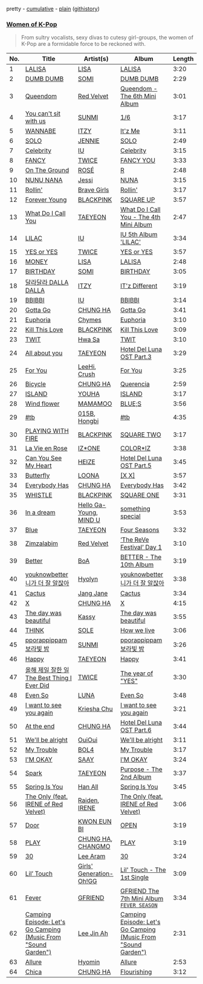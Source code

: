 pretty - [cumulative](/playlists/cumulative/Women%20of%20K-Pop.md) - [plain](/playlists/plain/37i9dQZF1DX6Cy4Vr7Hu2y) ([githistory](https://github.githistory.xyz/tg-z/spotify-playlist-archive/blob/main/playlists/plain/37i9dQZF1DX6Cy4Vr7Hu2y))

### [Women of K-Pop](https://open.spotify.com/playlist/37i9dQZF1DX6Cy4Vr7Hu2y)

> From sultry vocalists, sexy divas to cutesy girl-groups, the women of K-Pop are a formidable force to be reckoned with.

| No. | Title | Artist(s) | Album | Length |
|---|---|---|---|---|
| 1 | [LALISA](https://open.spotify.com/track/7uQZVznj0uQOGC9KhV2Mg6) | [LISA](https://open.spotify.com/artist/5L1lO4eRHmJ7a0Q6csE5cT) | [LALISA](https://open.spotify.com/album/66OYt73mqan1hWa78BhfPd) | 3:20 |
| 2 | [DUMB DUMB](https://open.spotify.com/track/0dnkOK5hGUCmIJ7FDF0yHz) | [SOMI](https://open.spotify.com/artist/7zYj9S9SdIunYCfSm7vzAR) | [DUMB DUMB](https://open.spotify.com/album/24sFioeGsPtxa5fD6VzL8b) | 2:29 |
| 3 | [Queendom](https://open.spotify.com/track/6SpPr7K4YQ2wp8jU6uOTmQ) | [Red Velvet](https://open.spotify.com/artist/1z4g3DjTBBZKhvAroFlhOM) | [Queendom - The 6th Mini Album](https://open.spotify.com/album/6Pe5LGQgU3mmvuRjFMsACV) | 3:01 |
| 4 | [You can't sit with us](https://open.spotify.com/track/4aS8OY1JsRSBKGfnAkIOZH) | [SUNMI](https://open.spotify.com/artist/6MoXcK2GyGg7FIyxPU5yW6) | [1/6](https://open.spotify.com/album/3UJlc2nl7tik1gD23DOBVX) | 3:17 |
| 5 | [WANNABE](https://open.spotify.com/track/6tCssnvTUREcperDOUTqvA) | [ITZY](https://open.spotify.com/artist/2KC9Qb60EaY0kW4eH68vr3) | [It'z Me](https://open.spotify.com/album/2gertXS08whDTzBWfmewPO) | 3:11 |
| 6 | [SOLO](https://open.spotify.com/track/2XIaetAZTyR7oQfHh8DZ2B) | [JENNIE](https://open.spotify.com/artist/250b0Wlc5Vk0CoUsaCY84M) | [SOLO](https://open.spotify.com/album/68GNh1ZjfSewE8uBCH3UnR) | 2:49 |
| 7 | [Celebrity](https://open.spotify.com/track/4RewTiGEGoO7FWNZUmp1f4) | [IU](https://open.spotify.com/artist/3HqSLMAZ3g3d5poNaI7GOU) | [Celebrity](https://open.spotify.com/album/3mtDgtcl4bxDN73kIM216g) | 3:15 |
| 8 | [FANCY](https://open.spotify.com/track/2FXd6kKCtBIc6UfN1gH1pA) | [TWICE](https://open.spotify.com/artist/7n2Ycct7Beij7Dj7meI4X0) | [FANCY YOU](https://open.spotify.com/album/4Zy7aEg2i4mlS9DWXgVqve) | 3:33 |
| 9 | [On The Ground](https://open.spotify.com/track/2pn8dNVSpYnAtlKFC8Q0DJ) | [ROSÉ](https://open.spotify.com/artist/3eVa5w3URK5duf6eyVDbu9) | [R](https://open.spotify.com/album/5BQcoDfcZ8aBcikYX9B7Ob) | 2:48 |
| 10 | [NUNU NANA](https://open.spotify.com/track/4Bmk7JYOquhWmSMMW4WebM) | [Jessi](https://open.spotify.com/artist/64k5e9kV9MdukXjFrR5R37) | [NUNA](https://open.spotify.com/album/4LqLe7NBEYYiUN4pfQJStN) | 3:15 |
| 11 | [Rollin'](https://open.spotify.com/track/2VJOpzv5sBpstCX9venJr5) | [Brave Girls](https://open.spotify.com/artist/7t5H3uQv0Zw6cQUnSTF5BB) | [Rollin'](https://open.spotify.com/album/0mOAG4DOqKvV7uwDhlpFMm) | 3:17 |
| 12 | [Forever Young](https://open.spotify.com/track/2naEVOadudtXHwtZNfjMDM) | [BLACKPINK](https://open.spotify.com/artist/41MozSoPIsD1dJM0CLPjZF) | [SQUARE UP](https://open.spotify.com/album/1HwIUaaEuRsxsIyssqtGLH) | 3:57 |
| 13 | [What Do I Call You](https://open.spotify.com/track/3Wu4lFjkhcXxB6WWaX9gtr) | [TAEYEON](https://open.spotify.com/artist/3qNVuliS40BLgXGxhdBdqu) | [What Do I Call You - The 4th Mini Album](https://open.spotify.com/album/70XJeDlFe1LmZo1lyFKyq3) | 2:47 |
| 14 | [LILAC](https://open.spotify.com/track/5xrtzzzikpG3BLbo4q1Yul) | [IU](https://open.spotify.com/artist/3HqSLMAZ3g3d5poNaI7GOU) | [IU 5th Album 'LILAC'](https://open.spotify.com/album/01dPJcwyht77brL4JQiR8R) | 3:34 |
| 15 | [YES or YES](https://open.spotify.com/track/1S6zXoXhfalX2ETKo337Md) | [TWICE](https://open.spotify.com/artist/7n2Ycct7Beij7Dj7meI4X0) | [YES or YES](https://open.spotify.com/album/38QQgShZFuEAJJw1A6hz3x) | 3:57 |
| 16 | [MONEY](https://open.spotify.com/track/7hU3IHwjX150XLoTVmjD0q) | [LISA](https://open.spotify.com/artist/5L1lO4eRHmJ7a0Q6csE5cT) | [LALISA](https://open.spotify.com/album/66OYt73mqan1hWa78BhfPd) | 2:48 |
| 17 | [BIRTHDAY](https://open.spotify.com/track/3jsWXhE5NuPWQ4IHplv2zt) | [SOMI](https://open.spotify.com/artist/7zYj9S9SdIunYCfSm7vzAR) | [BIRTHDAY](https://open.spotify.com/album/7GfqgsiW63VBNLRvIrhqLx) | 3:05 |
| 18 | [달라달라 DALLA DALLA](https://open.spotify.com/track/6G7DuXoSGeAf6BZivJdEjF) | [ITZY](https://open.spotify.com/artist/2KC9Qb60EaY0kW4eH68vr3) | [IT'z Different](https://open.spotify.com/album/2gHd5bCrj42s8nwwXBALd4) | 3:19 |
| 19 | [BBIBBI](https://open.spotify.com/track/4as4XEOR03oGm1STUKl6pa) | [IU](https://open.spotify.com/artist/3HqSLMAZ3g3d5poNaI7GOU) | [BBIBBI](https://open.spotify.com/album/4ghBzVOTFoeKPPmyNKjVtI) | 3:14 |
| 20 | [Gotta Go](https://open.spotify.com/track/0xq4ZTcmwBfkPGo4RRKmMe) | [CHUNG HA](https://open.spotify.com/artist/2PSJ6YriU7JsFucxACpU7Y) | [Gotta Go](https://open.spotify.com/album/7BYCvUqCaeIo2jgOl9iAGr) | 3:41 |
| 21 | [Euphoria](https://open.spotify.com/track/3Ixsxq6c4AFcUH5JjQTgYj) | [Chymes](https://open.spotify.com/artist/2aenOcvulZ1Zltq7bAdbi4) | [Euphoria](https://open.spotify.com/album/17szusBUg2KhiVYBxU4AOo) | 3:10 |
| 22 | [Kill This Love](https://open.spotify.com/track/0M98PvIvx7vZ8LDpzMw1hB) | [BLACKPINK](https://open.spotify.com/artist/41MozSoPIsD1dJM0CLPjZF) | [Kill This Love](https://open.spotify.com/album/2Pz8VAMiGc9UW1rrbBRDuO) | 3:09 |
| 23 | [TWIT](https://open.spotify.com/track/6qyz1KOlGJsKYJ4ZsRmRSD) | [Hwa Sa](https://open.spotify.com/artist/7bmYpVgQub656uNTu6qGNQ) | [TWIT](https://open.spotify.com/album/6KL4s0Y6Ijcj0QP1Nm1EVF) | 3:10 |
| 24 | [All about you](https://open.spotify.com/track/7fftC401ke4BzA3ucPIXES) | [TAEYEON](https://open.spotify.com/artist/3qNVuliS40BLgXGxhdBdqu) | [Hotel Del Luna OST Part.3](https://open.spotify.com/album/5WAsRdVn8bIzklCuZUqeUR) | 3:29 |
| 25 | [For You](https://open.spotify.com/track/0JL7DoEqAUcOntWmBuOSdh) | [LeeHi](https://open.spotify.com/artist/7cVZApDoQZpS447nHTsNqu), [Crush](https://open.spotify.com/artist/6aLdhHUqgdKE86xbtNmY8g) | [For You](https://open.spotify.com/album/6hiwkmlOoNm8F3UkAZJcEz) | 3:25 |
| 26 | [Bicycle](https://open.spotify.com/track/7wDVvxMUdW5MtJUqFtuXUz) | [CHUNG HA](https://open.spotify.com/artist/2PSJ6YriU7JsFucxACpU7Y) | [Querencia](https://open.spotify.com/album/1p2OBhqq0d1N8awjHV9xA3) | 2:59 |
| 27 | [ISLAND](https://open.spotify.com/track/7imQKCdSF67V65uMplJMy1) | [YOUHA](https://open.spotify.com/artist/2lZFlNiQMLa2fuX3pkXcan) | [ISLAND](https://open.spotify.com/album/252HrrsALUd5ysKCJuRCur) | 3:17 |
| 28 | [Wind flower](https://open.spotify.com/track/2qwyjoSsSr3M7HTt611Q5O) | [MAMAMOO](https://open.spotify.com/artist/0XATRDCYuuGhk0oE7C0o5G) | [BLUE;S](https://open.spotify.com/album/59QELOU685J1AMB2paryAx) | 3:56 |
| 29 | [#tb](https://open.spotify.com/track/3OboGw2I8oYsEHeCrZ7NLT) | [015B](https://open.spotify.com/artist/4uU7KfTjcjyKUGWSaTzLu7), [Hongbi](https://open.spotify.com/artist/3dsCeMQUrHkfkcqhMCuhqN) | [#tb](https://open.spotify.com/album/5NRXAUx3xt2YS4U07mAgEp) | 4:35 |
| 30 | [PLAYING WITH FIRE](https://open.spotify.com/track/5ANbXf5qR48a4jfFnSq80w) | [BLACKPINK](https://open.spotify.com/artist/41MozSoPIsD1dJM0CLPjZF) | [SQUARE TWO](https://open.spotify.com/album/1Ovk2wzDGAGYVeHdPj8Eoe) | 3:17 |
| 31 | [La Vie en Rose](https://open.spotify.com/track/1fRaznZsAB2i63TtmYv2Hc) | [IZ*ONE](https://open.spotify.com/artist/5r1tUTxVSgvBHnoDuDODPH) | [COLOR*IZ](https://open.spotify.com/album/7tggzWGzVusg9SEKqbJYpt) | 3:38 |
| 32 | [Can You See My Heart](https://open.spotify.com/track/6td501MwDVFewdz6qNOtG8) | [HEIZE](https://open.spotify.com/artist/5dCvSnVduaFleCnyy98JMo) | [Hotel Del Luna OST Part.5](https://open.spotify.com/album/4HxM9RlVFPOEwNRorTuLiZ) | 3:45 |
| 33 | [Butterfly](https://open.spotify.com/track/5jhYykolbcG1T9wZSyvhp5) | [LOONA](https://open.spotify.com/artist/52zMTJCKluDlFwMQWmccY7) | [[X X]](https://open.spotify.com/album/2Ij6998NUjQ0BkQ2ipqiET) | 3:57 |
| 34 | [Everybody Has](https://open.spotify.com/track/7AKAZxuCnOqkNFVsDxVzYn) | [CHUNG HA](https://open.spotify.com/artist/2PSJ6YriU7JsFucxACpU7Y) | [Everybody Has](https://open.spotify.com/album/1Tpw7AJHbA2lh32bY1An0C) | 3:42 |
| 35 | [WHISTLE](https://open.spotify.com/track/3hfN1wQSiLPa6b1RX5Kfbj) | [BLACKPINK](https://open.spotify.com/artist/41MozSoPIsD1dJM0CLPjZF) | [SQUARE ONE](https://open.spotify.com/album/0zlJOlDdsJ6Y14GnPoYGD8) | 3:31 |
| 36 | [In a dream](https://open.spotify.com/track/21P4hz2DdDOkkLOTm2gJ8S) | [Hello Ga-Young](https://open.spotify.com/artist/1yewRvlKGWmNRHOSGgiRRo), [MIND U](https://open.spotify.com/artist/4qV3XiR4FiExupNDZ4HeYN) | [something special](https://open.spotify.com/album/3Ha8vvyu0uV6e7b3oFsuAc) | 3:53 |
| 37 | [Blue](https://open.spotify.com/track/3R8iyJpmhI9ABDmTpetV2D) | [TAEYEON](https://open.spotify.com/artist/3qNVuliS40BLgXGxhdBdqu) | [Four Seasons](https://open.spotify.com/album/3ublKZHu1qjU9ujf9A4zhH) | 3:32 |
| 38 | [Zimzalabim](https://open.spotify.com/track/0GUbhhI5fRx7BlqlqlhjuB) | [Red Velvet](https://open.spotify.com/artist/1z4g3DjTBBZKhvAroFlhOM) | [‘The ReVe Festival’ Day 1](https://open.spotify.com/album/2nLEiP268mSFZHW5dajM4R) | 3:10 |
| 39 | [Better](https://open.spotify.com/track/2k44rKotfi2k55hwwiCImN) | [BoA](https://open.spotify.com/artist/4muJrGMndyYWqZtfk8OWy4) | [BETTER - The 10th Album](https://open.spotify.com/album/3YXfuI3E6OxcrtXnjAgNkM) | 3:19 |
| 40 | [youknowbetter 니가 더 잘 알잖아](https://open.spotify.com/track/1ej66Z3M6DfmoZeJCSrOxN) | [Hyolyn](https://open.spotify.com/artist/78sJswwVn4P8aEhkF4K6fQ) | [youknowbetter 니가 더 잘 알잖아](https://open.spotify.com/album/3uMVRM9uNZS8T26PhWwRwr) | 3:38 |
| 41 | [Cactus](https://open.spotify.com/track/6iLgcK64cgkctviVp6ne9i) | [Jang Jane](https://open.spotify.com/artist/41QP3s5kY0UroKcIeASAMY) | [Cactus](https://open.spotify.com/album/5dm1Wf0mTF0PwY3tXqohVI) | 3:34 |
| 42 | [X](https://open.spotify.com/track/5FOnZ5yGWaKk0bxHOigYQk) | [CHUNG HA](https://open.spotify.com/artist/2PSJ6YriU7JsFucxACpU7Y) | [X](https://open.spotify.com/album/4j6uSkOxQV2KKuSiGOQCHD) | 4:15 |
| 43 | [The day was beautiful](https://open.spotify.com/track/3LpAsXjqTQ5FUyptb2lujH) | [Kassy](https://open.spotify.com/artist/6pU8o91xAS0aWNjj06nQSU) | [The day was beautiful](https://open.spotify.com/album/0TlpkCmHNdH8Fdt0AnDGcF) | 3:55 |
| 44 | [THINK](https://open.spotify.com/track/7upOvB292V6qszi7M3QqD9) | [SOLE](https://open.spotify.com/artist/6naXFodImN2DwRmKCQHAUt) | [How we live](https://open.spotify.com/album/76aU22K8j206jheLyKoowI) | 3:06 |
| 45 | [pporappippam 보라빛 밤](https://open.spotify.com/track/7oQh96s9YemWG3A4zkIbrU) | [SUNMI](https://open.spotify.com/artist/6MoXcK2GyGg7FIyxPU5yW6) | [pporappippam 보라빛 밤](https://open.spotify.com/album/5IKVYCIhY5SyMhj1cYovz3) | 3:26 |
| 46 | [Happy](https://open.spotify.com/track/459mRPsscVLMvVL59gr7EM) | [TAEYEON](https://open.spotify.com/artist/3qNVuliS40BLgXGxhdBdqu) | [Happy](https://open.spotify.com/album/1nPB6o7EjGvUORXlnioEPk) | 3:41 |
| 47 | [올해 제일 잘한 일 The Best Thing I Ever Did](https://open.spotify.com/track/1LiKPVgIQdR5Rk97o8a1fF) | [TWICE](https://open.spotify.com/artist/7n2Ycct7Beij7Dj7meI4X0) | [The year of "YES"](https://open.spotify.com/album/7fk1Ss3LO6U2LYHb82z9zf) | 3:30 |
| 48 | [Even So](https://open.spotify.com/track/2iRrkHAH7JeDRK9oipHd3j) | [LUNA](https://open.spotify.com/artist/56HZvtrzD82YKMGGJTlIG2) | [Even So](https://open.spotify.com/album/0Y6uM1oGRdVD4EazYhK8E9) | 3:48 |
| 49 | [I want to see you again](https://open.spotify.com/track/1kVjixoK9haTO1NxlBf6hh) | [Kriesha Chu](https://open.spotify.com/artist/3zlxVfcuV4nPjcvTvlPWmZ) | [I want to see you again](https://open.spotify.com/album/2t5dRThQrrFF6nEBKYQ4gj) | 3:21 |
| 50 | [At the end](https://open.spotify.com/track/4wX8BpSzIqqVjnf1X4RohI) | [CHUNG HA](https://open.spotify.com/artist/2PSJ6YriU7JsFucxACpU7Y) | [Hotel Del Luna OST Part.6](https://open.spotify.com/album/1U3PIfgY7PqNd7DDeX29P6) | 3:44 |
| 51 | [We'll be alright](https://open.spotify.com/track/28b6eAJ9TMthHN7BWylfnM) | [OuiOui](https://open.spotify.com/artist/11BHuhJ2jEMPNJ3WpwZVT8) | [We'll be alright](https://open.spotify.com/album/6lExoei5xbBYsuFuZFEuSa) | 3:11 |
| 52 | [My Trouble](https://open.spotify.com/track/0OQQTmbThttTpDoF4t5DmP) | [BOL4](https://open.spotify.com/artist/4k5fFEYgkWYrYvtOK3zVBl) | [My Trouble](https://open.spotify.com/album/6ZTQpZMX8i1RMzq2S27OuY) | 3:17 |
| 53 | [I'M OKAY](https://open.spotify.com/track/5X5CWzTeVBe14XAsrYVuFI) | [SAAY](https://open.spotify.com/artist/2pvCf5g7XBReiPIvcq7W18) | [I'M OKAY](https://open.spotify.com/album/6GEDarOh7dkHXOzhiwGO23) | 3:24 |
| 54 | [Spark](https://open.spotify.com/track/49euWwcjQTzVCynY53tvH5) | [TAEYEON](https://open.spotify.com/artist/3qNVuliS40BLgXGxhdBdqu) | [Purpose - The 2nd Album](https://open.spotify.com/album/0h6wCpdgpSOAbYDDYJVuwr) | 3:37 |
| 55 | [Spring Is You](https://open.spotify.com/track/3Vv0IqW9jA8EDKd3iWNutD) | [Han All](https://open.spotify.com/artist/4y2MA188txnWeMIw9XwaJS) | [Spring Is You](https://open.spotify.com/album/7FlkrvR9nOpNzd1zZ2hpeC) | 3:45 |
| 56 | [The Only (feat. IRENE of Red Velvet)](https://open.spotify.com/track/63BGyvr6NuhA0q5NimghaG) | [Raiden](https://open.spotify.com/artist/4YXNoMVTHRt01jYaKXTumJ), [IRENE](https://open.spotify.com/artist/1FCug8HMxqearaZB5qwWQj) | [The Only (feat. IRENE of Red Velvet)](https://open.spotify.com/album/4uXskh6wXrlNDZ4UrSF8Lh) | 3:06 |
| 57 | [Door](https://open.spotify.com/track/3FxEYn2E7dT5A5DT4luQGK) | [KWON EUN BI](https://open.spotify.com/artist/0qr7Rhj0yU7BPySYecNUlm) | [OPEN](https://open.spotify.com/album/3sWCaTJS9BlBIlp2ECBh9t) | 3:19 |
| 58 | [PLAY](https://open.spotify.com/track/1SdLedoEjrMRu5AnvK2EYk) | [CHUNG HA](https://open.spotify.com/artist/2PSJ6YriU7JsFucxACpU7Y), [CHANGMO](https://open.spotify.com/artist/3hvinNZRzTLoREmqFiKr1b) | [PLAY](https://open.spotify.com/album/7tzaUrzvzQGfqvzsYzSODr) | 3:19 |
| 59 | [30](https://open.spotify.com/track/2mF0a6QdJY5WDWar4THKyi) | [Lee Aram](https://open.spotify.com/artist/3j0Q7sspsBVQm6SdlkqYp1) | [30](https://open.spotify.com/album/4CzbvSXwAjr7Vs8mghPcbP) | 3:24 |
| 60 | [Lil’ Touch](https://open.spotify.com/track/4D5Ode2OfZMxIwQyvmhUe8) | [Girls' Generation-Oh!GG](https://open.spotify.com/artist/1foL9hLC9M6U94dINtOYfb) | [Lil' Touch - The 1st Single](https://open.spotify.com/album/6369mPjmE105oD1ECF7WiA) | 3:09 |
| 61 | [Fever](https://open.spotify.com/track/7qDbAc6xMW07T7yyMnQqS8) | [GFRIEND](https://open.spotify.com/artist/0qlWcS66ohOIi0M8JZwPft) | [GFRIEND The 7th Mini Album `FEVER SEASON`](https://open.spotify.com/album/653wpLLPgri15mVNwJOTVR) | 3:34 |
| 62 | [Camping Episode: Let's Go Camping (Music From "Sound Garden")](https://open.spotify.com/track/7KlXPh6RPpuNea6wvJY6WY) | [Lee Jin Ah](https://open.spotify.com/artist/4SzO3ea2qcjg1uLyNJAWnM) | [Camping Episode: Let's Go Camping (Music From "Sound Garden")](https://open.spotify.com/album/4Vi3kP5TmbgJq1y7K5kIIm) | 2:31 |
| 63 | [Allure](https://open.spotify.com/track/0SVv5Q6Z3Z0hC1Pq1dzdmP) | [Hyomin](https://open.spotify.com/artist/1K8kkeM8j0BL8sQ4aR7Vh6) | [Allure](https://open.spotify.com/album/2e0XolxTGtF620kitKaRwb) | 2:53 |
| 64 | [Chica](https://open.spotify.com/track/6wV0zmb3delVInoCiWdEdZ) | [CHUNG HA](https://open.spotify.com/artist/2PSJ6YriU7JsFucxACpU7Y) | [Flourishing](https://open.spotify.com/album/1lNM7RF1SVUs66OtLj4MQh) | 3:12 |
